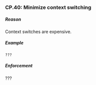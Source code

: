 ### <a name="Rconc-switch"></a>CP.40: Minimize context switching

##### Reason

Context switches are expensive.

##### Example

    ???

##### Enforcement

???


